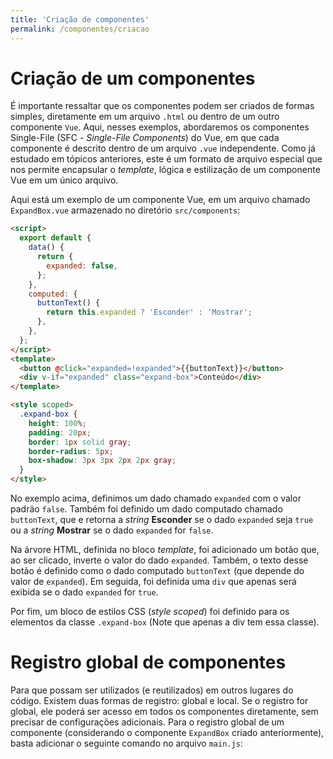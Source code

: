 ```yaml
---
title: 'Criação de componentes'
permalink: /componentes/criacao
---
```


# Criação de um componentes

É importante ressaltar que os componentes podem ser criados de formas simples, diretamente em um arquivo `.html` ou dentro de um outro componente `Vue`. Aqui, nesses exemplos, abordaremos os componentes Single-File (SFC - _Single-File Components_) do Vue, em que cada componente é descrito dentro de um arquivo `.vue` independente. Como já estudado em tópicos anteriores, este é um formato de arquivo especial que nos permite encapsular o _template_, lógica e estilização de um componente Vue em um único arquivo.

Aqui está um exemplo de um componente Vue, em um arquivo chamado `  ExpandBox.vue` armazenado no diretório `src/components`:

```html
<script>
  export default {
    data() {
      return {
        expanded: false,
      };
    },
    computed: {
      buttonText() {
        return this.expanded ? 'Esconder' : 'Mostrar';
      },
    },
  };
</script>
<template>
  <button @click="expanded=!expanded">{{buttonText}}</button>
  <div v-if="expanded" class="expand-box">Conteúdo</div>
</template>

<style scoped>
  .expand-box {
    height: 100%;
    padding: 20px;
    border: 1px solid gray;
    border-radius: 5px;
    box-shadow: 3px 3px 2px 2px gray;
  }
</style>
```

No exemplo acima, definimos um dado chamado `expanded` com o valor padrão `false`. Também foi definido um dado computado chamado `buttonText`, que e retorna a _string_ **Esconder** se o dado `expanded` seja `true` ou a _string_ **Mostrar** se o dado `expanded` for `false`.

Na árvore HTML, definida no bloco _template_, foi adicionado um botão que, ao ser clicado, inverte o valor do dado `expanded`. Também, o texto desse botão é definido como o dado computado `buttonText` (que depende do valor de `expanded`). Em seguida, foi definida uma `div` que apenas será exibida se o dado `expanded` for `true`.

Por fim, um bloco de estilos CSS (_style scoped_) foi definido para os elementos da classe `.expand-box` (Note que apenas a div tem essa classe).

# Registro global de componentes

Para que possam ser utilizados (e reutilizados) em outros lugares do código. Existem duas formas de registro: global e local. Se o registro for global, ele poderá ser acesso em todos os componentes diretamente, sem precisar de configurações adicionais. Para o registro global de um componente (considerando o componente `ExpandBox` criado anteriormente), basta adicionar o seguinte comando no arquivo `main.js`:

```js

```
